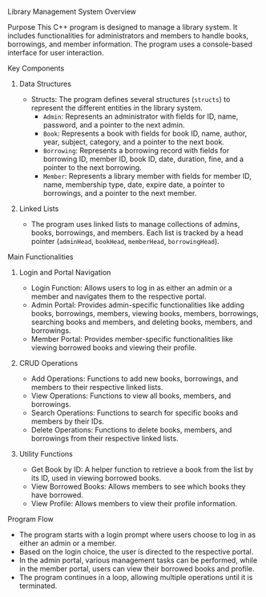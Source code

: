 
Library Management System Overview

 Purpose
This C++ program is designed to manage a library system. It includes functionalities for administrators and members to handle books, borrowings, and member information. The program uses a console-based interface for user interaction.

 Key Components

1. Data Structures
   - Structs: The program defines several structures (`structs`) to represent the different entities in the library system.
     - `Admin`: Represents an administrator with fields for ID, name, password, and a pointer to the next admin.
     - `Book`: Represents a book with fields for book ID, name, author, year, subject, category, and a pointer to the next book.
     - `Borrowing`: Represents a borrowing record with fields for borrowing ID, member ID, book ID, date, duration, fine, and a pointer to the next borrowing.
     - `Member`: Represents a library member with fields for member ID, name, membership type, date, expire date, a pointer to borrowings, and a pointer to the next member.

2. Linked Lists
   - The program uses linked lists to manage collections of admins, books, borrowings, and members. Each list is tracked by a head pointer (`adminHead`, `bookHead`, `memberHead`, `borrowingHead`).

 Main Functionalities

1. Login and Portal Navigation
   - Login Function: Allows users to log in as either an admin or a member and navigates them to the respective portal.
   - Admin Portal: Provides admin-specific functionalities like adding books, borrowings, members, viewing books, members, borrowings, searching books and members, and deleting books, members, and borrowings.
   - Member Portal: Provides member-specific functionalities like viewing borrowed books and viewing their profile.

2. CRUD Operations
   - Add Operations: Functions to add new books, borrowings, and members to their respective linked lists.
   - View Operations: Functions to view all books, members, and borrowings.
   - Search Operations: Functions to search for specific books and members by their IDs.
   - Delete Operations: Functions to delete books, members, and borrowings from their respective linked lists.

3. Utility Functions
   - Get Book by ID: A helper function to retrieve a book from the list by its ID, used in viewing borrowed books.
   - View Borrowed Books: Allows members to see which books they have borrowed.
   - View Profile: Allows members to view their profile information.

 Program Flow
- The program starts with a login prompt where users choose to log in as either an admin or a member.
- Based on the login choice, the user is directed to the respective portal.
- In the admin portal, various management tasks can be performed, while in the member portal, users can view their borrowed books and profile.
- The program continues in a loop, allowing multiple operations until it is terminated.

